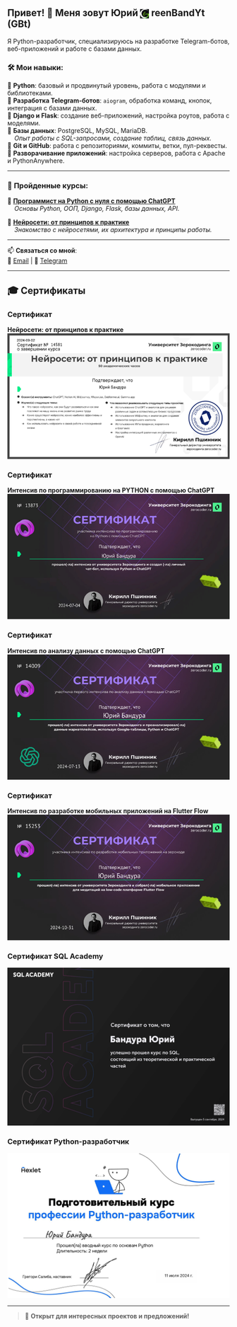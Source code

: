 ## Привет! 👋 Меня зовут Юрий  <img src="https://raw.githubusercontent.com/GreenBandYt/GreenBandYt/main/assets/images/logo_g.png" width="20" alt="G" style="vertical-align: middle; display: inline-block;"> reenBandYt (GBt)  
Я Python-разработчик, специализируюсь на разработке Telegram-ботов, веб-приложений и работе с базами данных.


### 🛠️ **Мои навыки**:
🔹 **Python**: базовый и продвинутый уровень, работа с модулями и библиотеками.  
🔹 **Разработка Telegram-ботов**: `aiogram`, обработка команд, кнопок, интеграция с базами данных.  
🔹 **Django и Flask**: создание веб-приложений, настройка роутов, работа с моделями.  
🔹 **Базы данных**: PostgreSQL, MySQL, MariaDB.  
&nbsp;&nbsp;&nbsp;&nbsp;*Опыт работы с SQL-запросами, создание таблиц, связь данных.*  
🔹 **Git и GitHub**: работа с репозиториями, коммиты, ветки, пул-реквесты.  
🔹 **Разворачивание приложений**: настройка серверов, работа с Apache и PythonAnywhere.  

---

### 📜 **Пройденные курсы**:
📌 **[Программист на Python с нуля с помощью ChatGPT](https://zerocoder.ru/python-from-scratch-with-chatgpt)**  
&nbsp;&nbsp;&nbsp;&nbsp;*Основы Python, ООП, Django, Flask, базы данных, API.*  

📌 **[Нейросети: от принципов к практике](https://zerocoder.ru/neural-networks-from-principles-to-practice?param=main_page)**  
&nbsp;&nbsp;&nbsp;&nbsp;*Знакомство с нейросетями, их архитектура и принципы работы.*  

---

📫 **Связаться со мной**:  
📧 [Email](mailto:bandurayv@yandex.ru) | 💬 [Telegram](https://t.me/BandYuraV)  

---

## 🎓 **Сертификаты**
### **Сертификат**  
**Нейросети: от принципов к практике**  
![Нейро Бизнес и ВИП (завершил)](https://raw.githubusercontent.com/GreenBandYt/GreenBandYt/main/certificates/Diploma_14581.png)

### **Сертификат**  
**Интенсив по программированию на PYTHON с помощью ChatGPT**  
![Интенсив по программированию на PYTHON с помощью ChatGPT](https://raw.githubusercontent.com/GreenBandYt/GreenBandYt/main/certificates/Diploma_13873.png)

### **Сертификат**  
**Интенсив по анализу данных с помощью ChatGPT**  
![Интенсив по анализу данных с помощью ChatGPT](https://raw.githubusercontent.com/GreenBandYt/GreenBandYt/main/certificates/Diploma_14009.png)

### **Сертификат**  
**Интенсив по разработке мобильных приложений на Flutter Flow**  
![Интенсив по разработке мобильных приложений на Flutter Flow](https://raw.githubusercontent.com/GreenBandYt/GreenBandYt/main/certificates/Diploma_15253.png)

### **Сертификат SQL Academy**  
![SQL Academy](https://raw.githubusercontent.com/GreenBandYt/GreenBandYt/main/certificates/SQL_ACADEMY.jpg)

### **Сертификат Python-разработчик**  
![Python Developer](https://raw.githubusercontent.com/GreenBandYt/GreenBandYt/main/certificates/Python_Sertificate.jpg)

---

> 🚀 **Открыт для интересных проектов и предложений!**

